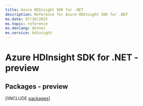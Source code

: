 ```yaml
---
title: Azure HDInsight SDK for .NET
description: Reference for Azure HDInsight SDK for .NET
ms.date: 07/10/2025
ms.topic: reference
ms.devlang: dotnet
ms.service: hdinsight
---
```

# Azure HDInsight SDK for .NET - preview
## Packages - preview
[!INCLUDE [packages](hdinsight-index.md)]